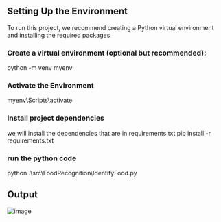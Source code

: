 ## Setting Up the Environment
To run this project, we recommend creating a Python virtual environment and installing the required packages.

### Create a virtual environment (optional but recommended):
   python -m venv myenv

###  Activate the Environment 
myenv\Scripts\activate

###  Install project dependencies 
we will install the dependencies that are in requirements.txt
pip install -r requirements.txt

###  run the python code 
python .\src\FoodRecognition\IdentifyFood.py

## Output
![image](https://github.com/E-E-Inc/FYP_Python/assets/97171476/bb67c2a7-03c6-449c-8283-371db00a1d38)
